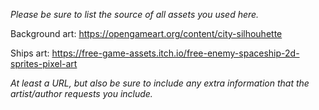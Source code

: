 *Please be sure to list the source of all assets you used here.*

Background art: https://opengameart.org/content/city-silhouhette

Ships art: https://free-game-assets.itch.io/free-enemy-spaceship-2d-sprites-pixel-art

*At least a URL, but also be sure to include any extra information that the artist/author requests you include.*

